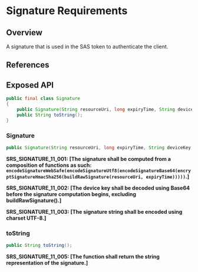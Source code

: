 # Signature Requirements

## Overview
A signature that is used in the SAS token to authenticate the client.

## References

## Exposed API


```java
public final class Signature
{
    public Signature(String resourceUri, long expiryTime, String deviceKey);
    public String toString();
}
```


### Signature

```java
public Signature(String resourceUri, long expiryTime, String deviceKey);
```

**SRS_SIGNATURE_11_001: [**The signature shall be computed from a composition of functions as such: `encodeSignatureWebSafe(encodeSignatureUtf8(encodeSignatureBase64(encryptSignatureHmacSha256(buildRawSignature(resourceUri, expiryTime)))))`.**]**
 
**SRS_SIGNATURE_11_002: [**The device key shall be decoded using Base64 before the signature computation begins, excluding buildRawSignature().**]**

**SRS_SIGNATURE_11_003: [**The signature string shall be encoded using charset UTF-8.**]**


### toString

```java
public String toString();
```

**SRS_SIGNATURE_11_005: [**The function shall return the string representation of the signature.**]**